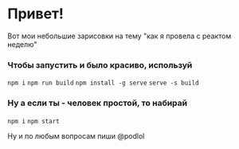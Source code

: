 # Привет!

Вот мои небольшие зарисовки на тему "как я провела с реактом неделю"

### Чтобы запустить и было красиво, используй
`npm i`
`npm run build`
`npm install -g serve`
`serve -s build`

### Ну а если ты - человек простой, то набирай 
 `npm i`
 `npm start`
 
Ну и по любым вопросам пиши @podlol
